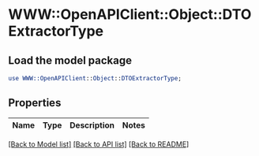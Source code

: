 # WWW::OpenAPIClient::Object::DTOExtractorType

## Load the model package
```perl
use WWW::OpenAPIClient::Object::DTOExtractorType;
```

## Properties
Name | Type | Description | Notes
------------ | ------------- | ------------- | -------------

[[Back to Model list]](../README.md#documentation-for-models) [[Back to API list]](../README.md#documentation-for-api-endpoints) [[Back to README]](../README.md)



